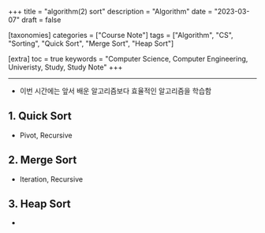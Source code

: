 +++
title = "algorithm(2) sort"
description = "Algorithm"
date = "2023-03-07"
draft = false

[taxonomies]
categories = ["Course Note"]
tags = ["Algorithm", "CS", "Sorting", "Quick Sort", "Merge Sort", "Heap Sort"]

[extra]
toc = true
keywords = "Computer Science, Computer Engineering, Univeristy, Study, Study Note"
+++

---
- 이번 시간에는 앞서 배운 알고리즘보다 효율적인 알고리즘을 학습함 

## 1. Quick Sort
- Pivot, Recursive

## 2. Merge Sort
- Iteration, Recursive

## 3. Heap Sort
- 

